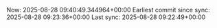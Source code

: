 Now: 2025-08-28 09:40:49.344964+00:00 Earliest commit since sync: 2025-08-28 09:23:36+00:00 Last sync: 2025-08-28 09:22:49+00:00
